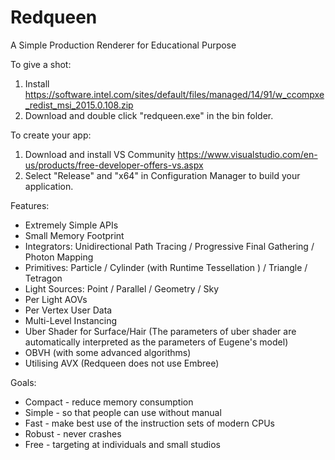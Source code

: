 # Redqueen

A Simple Production Renderer for Educational Purpose

To give a shot:
1. Install https://software.intel.com/sites/default/files/managed/14/91/w_ccompxe_redist_msi_2015.0.108.zip
2. Download and double click "redqueen.exe" in the bin folder.

To create your app:
1. Download and install VS Community https://www.visualstudio.com/en-us/products/free-developer-offers-vs.aspx
2. Select "Release" and "x64" in Configuration Manager to build your application.

Features:
* Extremely Simple APIs
* Small Memory Footprint
* Integrators: Unidirectional Path Tracing / Progressive Final Gathering / Photon Mapping
* Primitives: Particle / Cylinder (with Runtime Tessellation ) / Triangle / Tetragon
* Light Sources: Point / Parallel / Geometry / Sky
* Per Light AOVs
* Per Vertex User Data
* Multi-Level Instancing
* Uber Shader for Surface/Hair (The parameters of uber shader are automatically interpreted as the parameters of Eugene's model)
* OBVH (with some advanced algorithms)
* Utilising AVX (Redqueen does not use Embree)

Goals:
* Compact - reduce memory consumption 
* Simple - so that people can use without manual
* Fast - make best use of the instruction sets of modern CPUs
* Robust - never crashes
* Free - targeting at individuals and small studios

